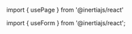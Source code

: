 <!-- Get data from inertia shared data -->
import { usePage } from '@inertiajs/react'
<!-- Send Form Data (Apalagi ada file nya) -->
import { useForm } from '@inertiajs/react';